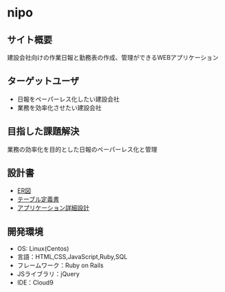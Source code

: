 # nipo

## サイト概要
建設会社向けの作業日報と勤務表の作成、管理ができるWEBアプリケーション

## ターゲットユーザ
- 日報をペーパーレス化したい建設会社
- 業務を効率化させたい建設会社

## 目指した課題解決
業務の効率化を目的とした日報のペーパーレス化と管理

## 設計書
- [ER図](https://app.diagrams.net/#G1aPym1UllXOQnAMheM5zgTHDRmk9udDp2)
- [テーブル定義書](https://docs.google.com/spreadsheets/d/162b0y8t38mfhZ2PmE1W0p3uafk_nuOrG34dVO20m4gU/edit?usp=sharing)
- [アプリケーション詳細設計](https://docs.google.com/spreadsheets/d/10ItKaGN9BvggXPr4pfoXXQuAir9YIRywDRCf2JpeG6g/edit?usp=sharing)

## 開発環境
- OS: Linux(Centos)
- 言語：HTML,CSS,JavaScript,Ruby,SQL
- フレームワーク：Ruby on Rails
- JSライブラリ：jQuery
- IDE：Cloud9

